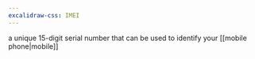 ```yaml
---
excalidraw-css: IMEI
---
```

a unique 15-digit serial number that can be used to identify your [[mobile phone|mobile]]